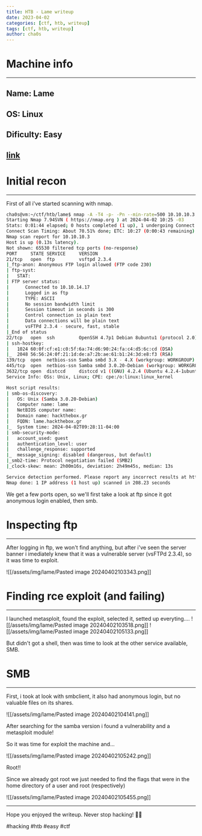 ```yaml
---
title: HTB - Lame writeup
date: 2023-04-02
categories: [ctf, htb, writeup]
tags: [ctf, htb, writeup]
author: cha0s
---
```

# Machine info
---
## Name: Lame
## OS:  Linux
## Dificulty: Easy
[link](https://app.hackthebox.com/machines/1)
---

# Initial recon
---
First of all i've started scanning with nmap. 

```bash
cha0s@vm:~/ctf/htb/lame$ nmap -A -T4 -p- -Pn --min-rate=500 10.10.10.3
Starting Nmap 7.94SVN ( https://nmap.org ) at 2024-04-02 10:25 -03
Stats: 0:01:44 elapsed; 0 hosts completed (1 up), 1 undergoing Connect Scan
Connect Scan Timing: About 70.51% done; ETC: 10:27 (0:00:43 remaining)
Nmap scan report for 10.10.10.3
Host is up (0.13s latency).
Not shown: 65530 filtered tcp ports (no-response)
PORT     STATE SERVICE     VERSION
21/tcp   open  ftp         vsftpd 2.3.4
|_ftp-anon: Anonymous FTP login allowed (FTP code 230)
| ftp-syst: 
|   STAT: 
| FTP server status:
|      Connected to 10.10.14.17
|      Logged in as ftp
|      TYPE: ASCII
|      No session bandwidth limit
|      Session timeout in seconds is 300
|      Control connection is plain text
|      Data connections will be plain text
|      vsFTPd 2.3.4 - secure, fast, stable
|_End of status
22/tcp   open  ssh         OpenSSH 4.7p1 Debian 8ubuntu1 (protocol 2.0)
| ssh-hostkey: 
|   1024 60:0f:cf:e1:c0:5f:6a:74:d6:90:24:fa:c4:d5:6c:cd (DSA)
|_  2048 56:56:24:0f:21:1d:de:a7:2b:ae:61:b1:24:3d:e8:f3 (RSA)
139/tcp  open  netbios-ssn Samba smbd 3.X - 4.X (workgroup: WORKGROUP)
445/tcp  open  netbios-ssn Samba smbd 3.0.20-Debian (workgroup: WORKGROUP)
3632/tcp open  distccd     distccd v1 ((GNU) 4.2.4 (Ubuntu 4.2.4-1ubuntu4))
Service Info: OSs: Unix, Linux; CPE: cpe:/o:linux:linux_kernel

Host script results:
| smb-os-discovery: 
|   OS: Unix (Samba 3.0.20-Debian)
|   Computer name: lame
|   NetBIOS computer name: 
|   Domain name: hackthebox.gr
|   FQDN: lame.hackthebox.gr
|_  System time: 2024-04-02T09:28:11-04:00
| smb-security-mode: 
|   account_used: guest
|   authentication_level: user
|   challenge_response: supported
|_  message_signing: disabled (dangerous, but default)
|_smb2-time: Protocol negotiation failed (SMB2)
|_clock-skew: mean: 2h00m16s, deviation: 2h49m45s, median: 13s

Service detection performed. Please report any incorrect results at https://nmap.org/submit/ .
Nmap done: 1 IP address (1 host up) scanned in 208.23 seconds
```

We get a few ports open, so we'll first take a look at ftp since it got anonymous login enabled, then smb.
# Inspecting ftp
---
After logging in ftp, we won't find anything, but after i've seen the server banner i imediately knew that it was a vulnerable server (vsFTPd 2.3.4), so it was time to exploit.

![[/assets/img/lame/Pasted image 20240402103343.png]]

# Finding rce exploit (and failing)
---
I launched metasploit, found the exploit, selected it, setted up everyting....
![[/assets/img/lame/Pasted image 20240402103518.png]]
![[/assets/img/lame/Pasted image 20240402105133.png]]

But didn't got a shell, then was time to look at the other service available, SMB.
# SMB
---
First, i took at look with smbclient, it also had anonymous login, but no valuable files on its shares.

![[/assets/img/lame/Pasted image 20240402104141.png]]

After searching for the samba version i found a vulnerability and a metasploit module!

So it was time for exploit the machine and...

![[/assets/img/lame/Pasted image 20240402105242.png]]

Root!! 

Since we already got root we just needed to find the flags that were in the home directory of a user and root (respectively)

![[/assets/img/lame/Pasted image 20240402105455.png]]

---

Hope you enjoyed the writeup.
Never stop hacking! 👨‍💻

#hacking #htb #easy #ctf